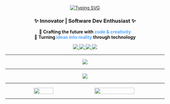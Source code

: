 <div align="center">

  [![Typing SVG](https://readme-typing-svg.demolab.com?font=Fira+Code&size=30&pause=500&color=58A6FF&center=true&vCenter=true&width=600&lines=Hello+There+%F0%9F%91%8B;I'm+Zaki!;Welcome+To+My+Profile)](https://git.io/typing-svg)

<h3 align="center">✨ Innovator | Software Dev Enthusiast ✨</h3>
<p align="center">
  🔹 <b>Crafting the future with <span style="color:#58A6FF;">code & creativity</span></b> <br>
  🔹 <b>Turning <span style="color:#58A6FF;">ideas into reality</span> through technology</b>
</p>

  <p>
    <a href="https://instagram.com/zakifalihin">
      <img src="https://img.shields.io/badge/Instagram-%23E4405F.svg?logo=Instagram&logoColor=white" />
    </a>
    <a href="https://linkedin.com/in/zakifalihin">
      <img src="https://img.shields.io/badge/LinkedIn-%230077B5.svg?logo=linkedin&logoColor=white" />
    </a>
    <a href="mailto:zakifalihin05@gmail.com">
      <img src="https://img.shields.io/badge/Email-D14836?logo=gmail&logoColor=white" />
    </a>
    <a href="https://discord.com/users/zakifalihin">
      <img src="https://img.shields.io/badge/Discord-5865F2?logo=discord&logoColor=white" />
    </a>
  </p>
  
  
  ---
  

  <a href="https://skillicons.dev">
    <img src="https://skillicons.dev/icons?i=cpp,java,html,javascript,php,mysql" />
  </a>

  ---  
  
  ![](https://github-profile-trophy.vercel.app/?username=zakifalihin&theme=radical&no-frame=false&no-bg=true&margin-w=3)
  
  ---  

  <div align="center" style="display: flex; flex-direction: row; justify-content: center; gap: 10px;">

  <img src="https://github-readme-stats.vercel.app/api/top-langs/?username=zakifalihin&layout=compact&langs_count=10&theme=dark" width="35%"/>
  
  <img src="https://github-readme-stats.vercel.app/api?username=zakifalihin&show_icons=true&theme=tokyonight&include_all_commits=true&count_private=true" width="50%"/>

</div>

  ---
